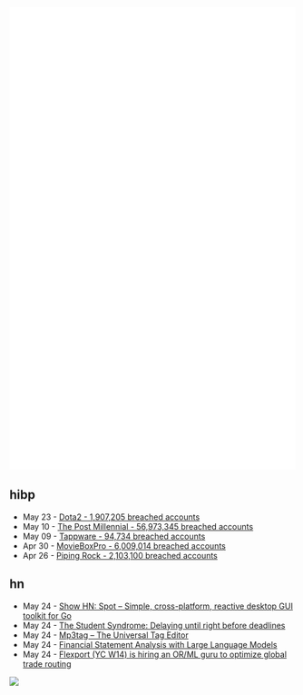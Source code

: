 ![Metrics](https://raw.githubusercontent.com/phixion/phixion/master/metrics.svg)

## hibp

<!--
for https://github.com/phixion/phixion/blob/main/.github/workflows/feeds.yml
-->
<!--START_SECTION:haveibeenpwnd-->
- May 23 - [Dota2 - 1,907,205 breached accounts](https://haveibeenpwned.com/PwnedWebsites#Dota2)
- May 10 - [The Post Millennial - 56,973,345 breached accounts](https://haveibeenpwned.com/PwnedWebsites#ThePostMillennial)
- May 09 - [Tappware - 94,734 breached accounts](https://haveibeenpwned.com/PwnedWebsites#Tappware)
- Apr 30 - [MovieBoxPro - 6,009,014 breached accounts](https://haveibeenpwned.com/PwnedWebsites#MovieBoxPro)
- Apr 26 - [Piping Rock - 2,103,100 breached accounts](https://haveibeenpwned.com/PwnedWebsites#PipingRock)
<!--END_SECTION:haveibeenpwnd-->

## hn

<!--
for https://github.com/phixion/phixion/blob/main/.github/workflows/feeds.yml
-->
<!--START_SECTION:hn-->
- May 24 - [Show HN: Spot – Simple, cross-platform, reactive desktop GUI toolkit for Go](https://github.com/roblillack/spot)
- May 24 - [The Student Syndrome: Delaying until right before deadlines](https://solvingprocrastination.com/student-syndrome/)
- May 24 - [Mp3tag – The Universal Tag Editor](https://www.mp3tag.de/en/)
- May 24 - [Financial Statement Analysis with Large Language Models](https://papers.ssrn.com/sol3/papers.cfm?abstract_id=4835311)
- May 24 - [Flexport (YC W14) is hiring an OR/ML guru to optimize global trade routing](https://boards.greenhouse.io/flexport/jobs/5806177?gh_jid=5806177)
<!--END_SECTION:hn-->

<!--
for https://yhype.me
-->
![](https://hit.yhype.me/github/profile?user_id=13013670)
